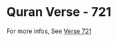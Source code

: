 # Quran Verse - 721 

For more infos, See [Verse 721](https://www.quranbookk.com/quran/search?q=721)